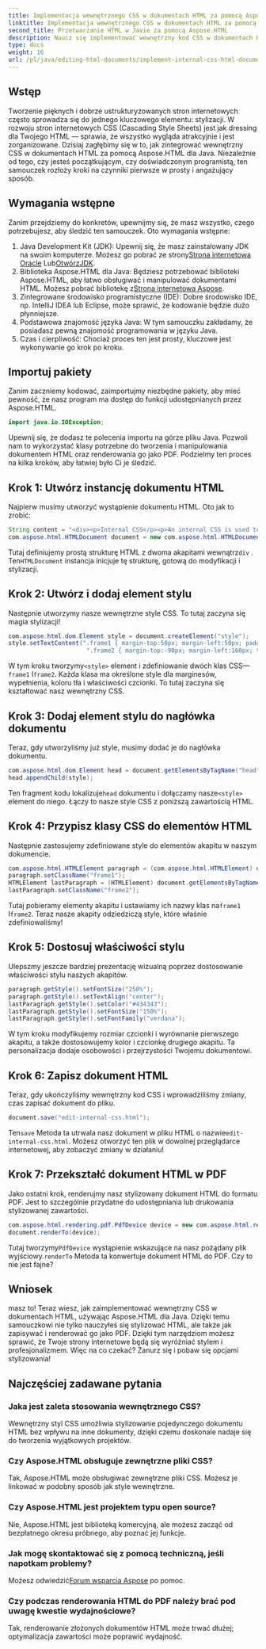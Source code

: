 ```yaml
---
title: Implementacja wewnętrznego CSS w dokumentach HTML za pomocą Aspose.HTML dla Java
linktitle: Implementacja wewnętrznego CSS w dokumentach HTML za pomocą Aspose.HTML dla Java
second_title: Przetwarzanie HTML w Javie za pomocą Aspose.HTML
description: Naucz się implementować wewnętrzny kod CSS w dokumentach HTML, korzystając z Aspose.HTML dla Java, korzystając z naszego prostego samouczka krok po kroku.
type: docs
weight: 16
url: /pl/java/editing-html-documents/implement-internal-css-html-documents/
---
```

## Wstęp
Tworzenie pięknych i dobrze ustrukturyzowanych stron internetowych często sprowadza się do jednego kluczowego elementu: stylizacji. W rozwoju stron internetowych CSS (Cascading Style Sheets) jest jak dressing dla Twojego HTML — sprawia, że wszystko wygląda atrakcyjnie i jest zorganizowane. Dzisiaj zagłębimy się w to, jak zintegrować wewnętrzny CSS w dokumentach HTML za pomocą Aspose.HTML dla Java. Niezależnie od tego, czy jesteś początkującym, czy doświadczonym programistą, ten samouczek rozłoży kroki na czynniki pierwsze w prosty i angażujący sposób.
## Wymagania wstępne
Zanim przejdziemy do konkretów, upewnijmy się, że masz wszystko, czego potrzebujesz, aby śledzić ten samouczek. Oto wymagania wstępne:
1.  Java Development Kit (JDK): Upewnij się, że masz zainstalowany JDK na swoim komputerze. Możesz go pobrać ze strony[Strona internetowa Oracle](https://www.oracle.com/java/technologies/javase-jdk11-downloads.html) Lub[OtwórzJDK](https://openjdk.java.net/).
2.  Biblioteka Aspose.HTML dla Java: Będziesz potrzebować biblioteki Aspose.HTML, aby łatwo obsługiwać i manipulować dokumentami HTML. Możesz pobrać bibliotekę z[Strona internetowa Aspose](https://releases.aspose.com/html/java/).
3. Zintegrowane środowisko programistyczne (IDE): Dobre środowisko IDE, np. IntelliJ IDEA lub Eclipse, może sprawić, że kodowanie będzie dużo płynniejsze.
4. Podstawowa znajomość języka Java: W tym samouczku zakładamy, że posiadasz pewną znajomość programowania w języku Java.
5. Czas i cierpliwość: Chociaż proces ten jest prosty, kluczowe jest wykonywanie go krok po kroku.
## Importuj pakiety
Zanim zaczniemy kodować, zaimportujmy niezbędne pakiety, aby mieć pewność, że nasz program ma dostęp do funkcji udostępnianych przez Aspose.HTML.
```java
import java.io.IOException;
```
Upewnij się, że dodasz te polecenia importu na górze pliku Java. Pozwoli nam to wykorzystać klasy potrzebne do tworzenia i manipulowania dokumentem HTML oraz renderowania go jako PDF.
Podzielmy ten proces na kilka kroków, aby łatwiej było Ci je śledzić.
## Krok 1: Utwórz instancję dokumentu HTML
Najpierw musimy utworzyć wystąpienie dokumentu HTML. Oto jak to zrobić:
```java
String content = "<div><p>Internal CSS</p><p>An internal CSS is used to define a style for a single HTML page</p></div>";
com.aspose.html.HTMLDocument document = new com.aspose.html.HTMLDocument(content, ".");
```
 Tutaj definiujemy prostą strukturę HTML z dwoma akapitami wewnątrz`div` . Ten`HTMLDocument` instancja inicjuje tę strukturę, gotową do modyfikacji i stylizacji.
## Krok 2: Utwórz i dodaj element stylu
Następnie utworzymy nasze wewnętrzne style CSS. To tutaj zaczyna się magia stylizacji!
```java
com.aspose.html.dom.Element style = document.createElement("style");
style.setTextContent(".frame1 { margin-top:50px; margin-left:50px; padding:20px; width:360px; height:90px; background-color:#a52a2a; font-family:verdana; color:#FFF5EE;}" +
                      ".frame2 { margin-top:-90px; margin-left:160px; text-align:center; padding:20px; width:360px; height:100px; background-color:#ADD8E6;}");
```
 W tym kroku tworzymy`<style>` element i zdefiniowanie dwóch klas CSS—`frame1` I`frame2`. Każda klasa ma określone style dla marginesów, wypełnienia, koloru tła i właściwości czcionki. To tutaj zaczyna się kształtować nasz wewnętrzny CSS.
## Krok 3: Dodaj element stylu do nagłówka dokumentu
Teraz, gdy utworzyliśmy już style, musimy dodać je do nagłówka dokumentu.
```java
com.aspose.html.dom.Element head = document.getElementsByTagName("head").get_Item(0);
head.appendChild(style);
```
 Ten fragment kodu lokalizuje`head` dokumentu i dołączamy nasze`<style>` element do niego. Łączy to nasze style CSS z poniższą zawartością HTML.
## Krok 4: Przypisz klasy CSS do elementów HTML
Następnie zastosujemy zdefiniowane style do elementów akapitu w naszym dokumencie.
```java
com.aspose.html.HTMLElement paragraph = (com.aspose.html.HTMLElement) document.getElementsByTagName("p").get_Item(0);
paragraph.setClassName("frame1");
HTMLElement lastParagraph = (HTMLElement) document.getElementsByTagName("p").get_Item(document.getElementsByTagName("p").getLength() - 1);
lastParagraph.setClassName("frame2");
```
 Tutaj pobieramy elementy akapitu i ustawiamy ich nazwy klas na`frame1` I`frame2`. Teraz nasze akapity odziedziczą style, które właśnie zdefiniowaliśmy!
## Krok 5: Dostosuj właściwości stylu
Ulepszmy jeszcze bardziej prezentację wizualną poprzez dostosowanie właściwości stylu naszych akapitów.
```java
paragraph.getStyle().setFontSize("250%");
paragraph.getStyle().setTextAlign("center");
lastParagraph.getStyle().setColor("#434343");
lastParagraph.getStyle().setFontSize("150%");
lastParagraph.getStyle().setFontFamily("verdana");
```
W tym kroku modyfikujemy rozmiar czcionki i wyrównanie pierwszego akapitu, a także dostosowujemy kolor i czcionkę drugiego akapitu. Ta personalizacja dodaje osobowości i przejrzystości Twojemu dokumentowi.
## Krok 6: Zapisz dokument HTML
Teraz, gdy ukończyliśmy wewnętrzny kod CSS i wprowadziliśmy zmiany, czas zapisać dokument do pliku.
```java
document.save("edit-internal-css.html");
```
 Ten`save` Metoda ta utrwala nasz dokument w pliku HTML o nazwie`edit-internal-css.html`. Możesz otworzyć ten plik w dowolnej przeglądarce internetowej, aby zobaczyć zmiany w działaniu!
## Krok 7: Przekształć dokument HTML w PDF
Jako ostatni krok, renderujmy nasz stylizowany dokument HTML do formatu PDF. Jest to szczególnie przydatne do udostępniania lub drukowania stylizowanej zawartości.
```java
com.aspose.html.rendering.pdf.PdfDevice device = new com.aspose.html.rendering.pdf.PdfDevice("edit-internal-css.pdf");
document.renderTo(device);
```
 Tutaj tworzymy`PdfDevice` wystąpienie wskazujące na nasz pożądany plik wyjściowy.`renderTo` Metoda ta konwertuje dokument HTML do PDF. Czy to nie jest fajne?
## Wniosek
masz to! Teraz wiesz, jak zaimplementować wewnętrzny CSS w dokumentach HTML, używając Aspose.HTML dla Java. Dzięki temu samouczkowi nie tylko nauczyłeś się stylizować HTML, ale także jak zapisywać i renderować go jako PDF. Dzięki tym narzędziom możesz sprawić, że Twoje strony internetowe będą się wyróżniać stylem i profesjonalizmem. Więc na co czekać? Zanurz się i pobaw się opcjami stylizowania!

## Najczęściej zadawane pytania
### Jaka jest zaleta stosowania wewnętrznego CSS?  
Wewnętrzny styl CSS umożliwia stylizowanie pojedynczego dokumentu HTML bez wpływu na inne dokumenty, dzięki czemu doskonale nadaje się do tworzenia wyjątkowych projektów.
### Czy Aspose.HTML obsługuje zewnętrzne pliki CSS?  
Tak, Aspose.HTML może obsługiwać zewnętrzne pliki CSS. Możesz je linkować w podobny sposób jak style wewnętrzne.
### Czy Aspose.HTML jest projektem typu open source?  
Nie, Aspose.HTML jest biblioteką komercyjną, ale możesz zacząć od bezpłatnego okresu próbnego, aby poznać jej funkcje.
### Jak mogę skontaktować się z pomocą techniczną, jeśli napotkam problemy?  
 Możesz odwiedzić[Forum wsparcia Aspose](https://forum.aspose.com/c/html/29) po pomoc.
### Czy podczas renderowania HTML do PDF należy brać pod uwagę kwestie wydajnościowe?  
Tak, renderowanie złożonych dokumentów HTML może trwać dłużej; optymalizacja zawartości może poprawić wydajność.